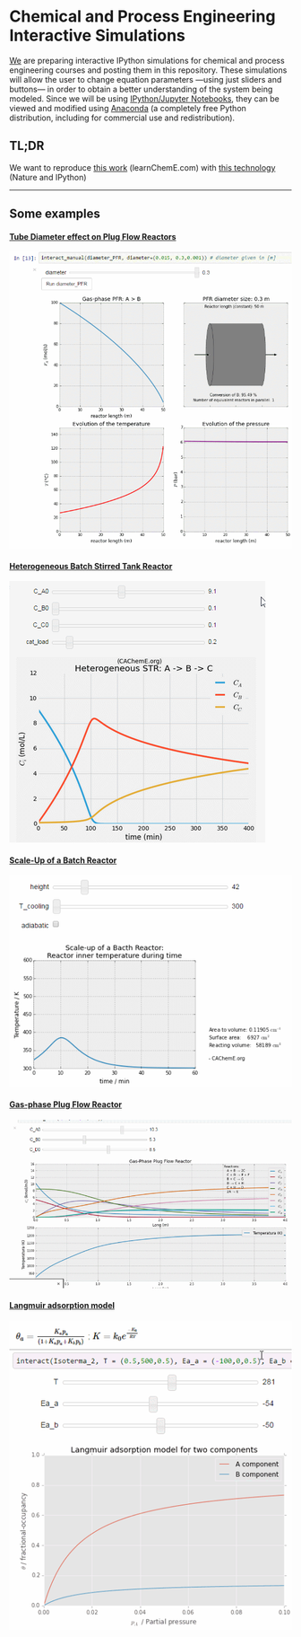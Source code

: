 # Chemical and Process Engineering Interactive Simulations

[We](http://cacheme.org) are preparing interactive IPython simulations for chemical and process engineering courses and posting them in this repository. These simulations will allow the user to change equation parameters —using just sliders and buttons— in order to obtain a better understanding of the system being modeled. Since we will be using [IPython/Jupyter Notebooks](http://jupyter.org/), they can be viewed and modified using [Anaconda](http://continuum.io/downloads) (a completely free Python distribution, including for commercial use and redistribution).

## TL;DR
We want to reproduce [this work](http://www.learncheme.com/home) (learnChemE.com) with [this technology](http://www.nature.com/news/ipython-interactive-demo-7.21492) (Nature and IPython)

---

## Some examples

#### [Tube Diameter effect on Plug Flow Reactors](http://nbviewer.ipython.org/github/CAChemE/learn/blob/master/Plug-Flow-Reactor/diameter-effect-on-PFR.ipynb)

[![img](Plug-Flow-Reactor/diameter-effect-plug-flow-reactor.gif)
](http://nbviewer.ipython.org/github/CAChemE/learn/blob/master/Stirred-Tank-Reactor/Heterogeneous-batch-STR.ipynb)

#### [Heterogeneous Batch Stirred Tank Reactor](http://nbviewer.ipython.org/github/CAChemE/learn/blob/master/Stirred-Tank-Reactor/Heterogeneous-batch-STR.ipynb)

[![img](/Stirred-Tank-Reactor/Het-STR-Python.gif)
](http://nbviewer.ipython.org/github/CAChemE/learn/blob/master/Stirred-Tank-Reactor/Heterogeneous-batch-STR.ipynb)

#### [Scale-Up of a Batch Reactor](http://nbviewer.ipython.org/github/CAChemE/learn/blob/master/Scale-Up/Batch-Reactor.ipynb)

[![img](Scale-Up/reactor-temperature.gif)
](http://nbviewer.ipython.org/github/CAChemE/learn/blob/master/Scale-Up/Batch-Reactor.ipynb)

#### [Gas-phase Plug Flow Reactor](http://nbviewer.ipython.org/github/CAChemE/learn/blob/master/Plug-Flow-Reactor/gas-PFR.ipynb)

[![img](Plug-Flow-Reactor/PFR.gif)
](http://nbviewer.ipython.org/github/CAChemE/learn/blob/master/Plug-Flow-Reactor/gas-PFR.ipynb)

#### [Langmuir adsorption model](http://nbviewer.ipython.org/github/CAChemE/learn/blob/master/Adsorption/Langmuir-adsorption-python%20.ipynb)

[![img](Adsorption/langmuir-two-components.gif)
](http://nbviewer.ipython.org/github/CAChemE/learn/blob/master/Adsorption/Langmuir-adsorption-python%20.ipynb)


